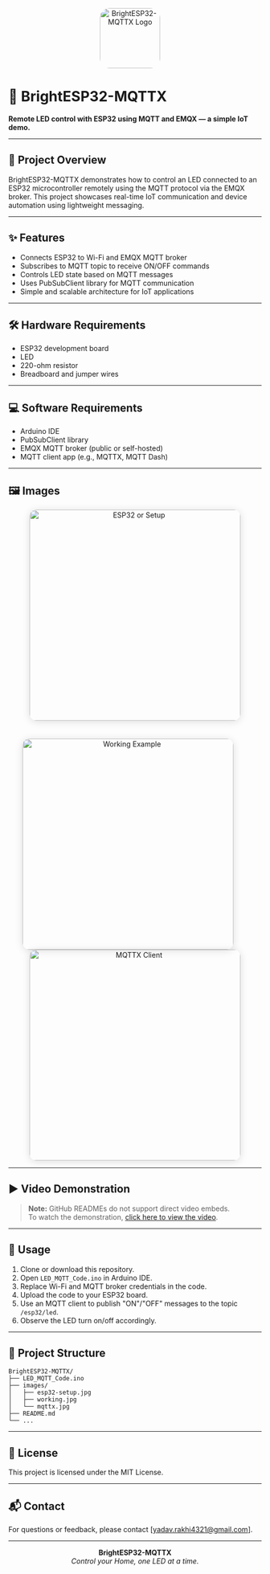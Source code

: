 <p align="center">
  <img src="https://github.com/user-attachments/assets/0ae6c0e7-cd8b-44e4-84d1-2ab91d3621c1"
       alt="BrightESP32-MQTTX Logo"
       width="120"
       height="120"
       style="border-radius: 20px; vertical-align: top;"/>
  &nbsp;&nbsp;&nbsp;&nbsp;
</p>

# 🔆 BrightESP32-MQTTX

**Remote LED control with ESP32 using MQTT and EMQX — a simple IoT demo.**

---

## 🚀 Project Overview

BrightESP32-MQTTX demonstrates how to control an LED connected to an ESP32 microcontroller remotely using the MQTT protocol via the EMQX broker. This project showcases real-time IoT communication and device automation using lightweight messaging.

---

## ✨ Features

- Connects ESP32 to Wi-Fi and EMQX MQTT broker  
- Subscribes to MQTT topic to receive ON/OFF commands  
- Controls LED state based on MQTT messages  
- Uses PubSubClient library for MQTT communication  
- Simple and scalable architecture for IoT applications  

---

## 🛠️ Hardware Requirements

- ESP32 development board  
- LED  
- 220-ohm resistor  
- Breadboard and jumper wires  

---

## 💻 Software Requirements

- Arduino IDE  
- PubSubClient library  
- EMQX MQTT broker (public or self-hosted)  
- MQTT client app (e.g., MQTTX, MQTT Dash)  

---

## 🖼️ Images

<p align="center">
  <!-- First row: Only the first image (ESP32/setup) -->
  <img src="https://github.com/user-attachments/assets/a8a8dee1-d139-4784-adf7-0ae482bcd66a" width="420" alt="ESP32 or Setup" style="border-radius: 14px; box-shadow: 0 2px 16px rgba(0,0,0,0.13); margin-bottom: 22px;"/>
</p>

<p align="center">
  <!-- Second row: Working Example and MQTTX Client, replace src with your actual image paths -->
  <img src="https://github.com/user-attachments/assets/6d7788c2-141c-41d7-a213-f38569c39382" width="420" alt="Working Example" style="border-radius: 14px; box-shadow: 0 2px 16px rgba(0,0,0,0.13); margin-right: 28px;"/>
  <img src="https://github.com/user-attachments/assets/761d4fc7-733e-456f-86ee-41d7d8427291" width="420" alt="MQTTX Client" style="border-radius: 14px; box-shadow: 0 2px 16px rgba(0,0,0,0.13);"/>
</p>

---

## ▶️ Video Demonstration

> **Note:** GitHub READMEs do not support direct video embeds.  
> To watch the demonstration, [click here to view the video](your_video_link_here).

---

## 📌 Usage

1. Clone or download this repository.
2. Open `LED_MQTT_Code.ino` in Arduino IDE.
3. Replace Wi-Fi and MQTT broker credentials in the code.
4. Upload the code to your ESP32 board.
5. Use an MQTT client to publish "ON"/"OFF" messages to the topic `/esp32/led`.
6. Observe the LED turn on/off accordingly.

---

## 📁 Project Structure

```
BrightESP32-MQTTX/
├── LED_MQTT_Code.ino
├── images/
│   ├── esp32-setup.jpg
│   ├── working.jpg
│   └── mqttx.jpg
├── README.md
└── ...
```

---

## 📄 License

This project is licensed under the MIT License.

---

## 📬 Contact

For questions or feedback, please contact [yadav.rakhi4321@gmail.com].

---

<p align="center">
  <b>BrightESP32-MQTTX</b><br>
  <i>Control your Home, one LED at a time.</i>
</p>
